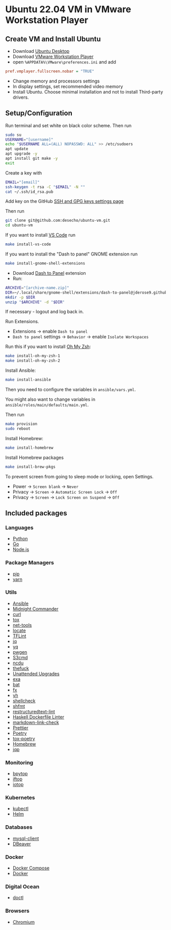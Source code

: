 # Ubuntu 22.04 VM in VMware Workstation Player

## Create VM and Install Ubuntu

* Download [Ubuntu Desktop](https://www.ubuntu.com/download/desktop)
* Download [VMware Workstation Player](https://www.vmware.com/ca/products/workstation-player/workstation-player-evaluation.html)
* open `%APPDATA%\VMware\preferences.ini` and add

```ini
pref.vmplayer.fullscreen.nobar = "TRUE"
```

* Change memory and processors settings
* In display settings, set recommended video memory
* Install Ubuntu. Choose minimal installation and not to install Third-party drivers.

## Setup/Configuration

Run terminal and set white on black color scheme. Then run

```bash
sudo su
USERNAME="[username]"
echo "$USERNAME ALL=(ALL) NOPASSWD: ALL" >> /etc/sudoers
apt update
apt upgrade -y
apt install git make -y
exit
```

Create a key with

```bash
EMAIL="[email]"
ssh-keygen -t rsa -C "$EMAIL" -N ""
cat ~/.ssh/id_rsa.pub
```

Add key on the GitHub [SSH and GPG keys settings page](https://github.com/settings/keys)

Then run

```bash
git clone git@github.com:desecho/ubuntu-vm.git
cd ubuntu-vm
```

If you want to install [VS Code](https://code.visualstudio.com/) run

```bash
make install-vs-code
```

If you want to install the "Dash to panel" GNOME extension run

```bash
make install-gnome-shell-extensions
```

* Download [Dash to Panel](https://extensions.gnome.org/extension/1160/dash-to-panel/) extension
* Run:

```bash
ARCHIVE="[archive-name.zip]"
DIR=~/.local/share/gnome-shell/extensions/dash-to-panel@jderose9.github.com
mkdir -p $DIR
unzip "$ARCHIVE" -d "$DIR"
```

If necessary - logout and log back in.

Run Extensions.

* Extensions → enable `Dash to panel`
* `Dash to panel` settings → `Behavior` → enable `Isolate Workspaces`

Run this if you want to install [Oh My Zsh](https://github.com/robbyrussell/oh-my-zsh):

```bash
make install-oh-my-zsh-1
make install-oh-my-zsh-2
```

Install Ansible:

```bash
make install-ansible
```

Then you need to configure the variables in `ansible/vars.yml`.

You might also want to change variables in `ansible/roles/main/defaults/main.yml`.

Then run

```bash
make provision
sudo reboot
```

Install Homebrew:

```bash
make install-homebrew
```

Install Homebrew packages

```bash
make install-brew-pkgs
```

To prevent screen from going to sleep mode or locking, open Settings.

* Power → `Screen blank` → `Never`
* Privacy → `Screen` → `Automatic Screen Lock` → `Off`
* Privacy → `Screen` → `Lock Screen on Suspend` → `Off`

## Included packages

### Languages

* [Python](https://www.python.org/)
* [Go](https://golang.org/)
* [Node.js](https://nodejs.org/en/)

### Package Managers

* [pip](https://pypi.org/project/pip/)
* [yarn](https://yarnpkg.com/)

### Utils

* [Ansible](https://www.ansible.com/)
* [Midnight Commander](https://midnight-commander.org/)
* [curl](https://curl.se/)
* [tox](https://tox.readthedocs.io/en/latest/)
* [net-tools](https://sourceforge.net/projects/net-tools/)
* [locate](https://www.gnu.org/software/findutils/)
* [TFLint](https://github.com/terraform-linters/tflint)
* [jq](https://stedolan.github.io/jq/)
* [yq](https://mikefarah.gitbook.io/yq/)
* [pwgen](https://linux.die.net/man/1/pwgen)
* [S3cmd](https://s3tools.org/s3cmd)
* [ncdu](https://dev.yorhel.nl/ncdu)
* [thefuck](https://github.com/nvbn/thefuck)
* [Unattended Upgrades](https://wiki.debian.org/UnattendedUpgrades)
* [exa](https://the.exa.website/)
* [bat](https://github.com/sharkdp/bat)
* [fx](https://github.com/antonmedv/fx)
* [yh](https://github.com/andreazorzetto/yh)
* [shellcheck](https://www.shellcheck.net/)
* [shfmt](https://github.com/mvdan/sh)
* [restructuredtext-lint](https://pypi.org/project/restructuredtext-lint/)
* [Haskell Dockerfile Linter](https://github.com/hadolint/hadolint/)
* [markdown-link-check](https://github.com/tcort/markdown-link-check)
* [Prettier](https://prettier.io/)
* [Poetry](https://pypi.org/project/poetry/)
* [tox-poetry](https://pypi.org/project/tox-poetry/)
* [Homebrew](http://brew.sh/)
* [jqp](https://github.com/noahgorstein/jqp)

<!-- * [ngrok](https://ngrok.com/) -->

### Monitoring

* [bpytop](https://github.com/aristocratos/bpytop)
* [iftop](https://linux.die.net/man/8/iftop)
* [iotop](https://linux.die.net/man/1/iotop)

### Kubernetes

* [kubectl](https://kubernetes.io/docs/reference/kubectl/)
* [Helm](https://helm.sh/)

### Databases

* [mysql-client](https://dev.mysql.com/doc/refman/8.0/en/mysql.html)
* [DBeaver](https://dbeaver.io/)

### Docker

* [Docker Compose](https://docs.docker.com/compose/)
* [Docker](https://www.docker.com/)

### Digital Ocean

* [doctl](https://docs.digitalocean.com/reference/doctl/)

### Browsers

* [Chromium](https://www.chromium.org/Home)

